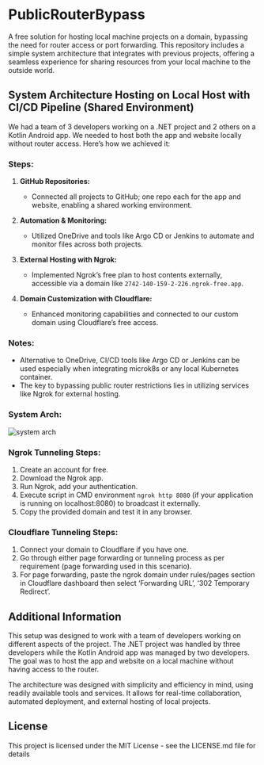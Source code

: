 # PublicRouterBypass

A free solution for hosting local machine projects on a domain, bypassing the need for router access or port forwarding. This repository includes a simple system architecture that integrates with previous projects, offering a seamless experience for sharing resources from your local machine to the outside world.

## System Architecture Hosting on Local Host with CI/CD Pipeline (Shared Environment)

We had a team of 3 developers working on a .NET project and 2 others on a Kotlin Android app. We needed to host both the app and website locally without router access. Here’s how we achieved it:

### Steps:
1. **GitHub Repositories:**
   - Connected all projects to GitHub; one repo each for the app and website, enabling a shared working environment.

2. **Automation & Monitoring:**
   - Utilized OneDrive and tools like Argo CD or Jenkins to automate and monitor files across both projects.

3. **External Hosting with Ngrok:**
   - Implemented Ngrok’s free plan to host contents externally, accessible via a domain like `2742-140-159-2-226.ngrok-free.app`.

4. **Domain Customization with Cloudflare:**
   - Enhanced monitoring capabilities and connected to our custom domain using Cloudflare’s free access.

### Notes:
- Alternative to OneDrive, CI/CD tools like Argo CD or Jenkins can be used especially when integrating microk8s or any local Kubernetes container.
- The key to bypassing public router restrictions lies in utilizing services like Ngrok for external hosting.
### System Arch:
  ![system arch](https://github.com/misogare/PublicRouterBypassFree/assets/130363781/20f92fd4-a00d-426e-bb68-05e6b0fd6aad)

### Ngrok Tunneling Steps:
1. Create an account for free.
2. Download the Ngrok app.
3. Run Ngrok, add your authentication.
4. Execute script in CMD environment `ngrok http 8080` (if your application is running on localhost:8080) to broadcast it externally.
5. Copy the provided domain and test it in any browser.

### Cloudflare Tunneling Steps:
1. Connect your domain to Cloudflare if you have one.
2. Go through either page forwarding or tunneling process as per requirement (page forwarding used in this scenario).
3. For page forwarding, paste the ngrok domain under rules/pages section in Cloudflare dashboard then select ‘Forwarding URL’, ‘302 Temporary Redirect’.

## Additional Information
This setup was designed to work with a team of developers working on different aspects of the project. The .NET project was handled by three developers while the Kotlin Android app was managed by two developers. The goal was to host the app and website on a local machine without having access to the router. 

The architecture was designed with simplicity and efficiency in mind, using readily available tools and services. It allows for real-time collaboration, automated deployment, and external hosting of local projects. 

## License
This project is licensed under the MIT License - see the LICENSE.md file for details
